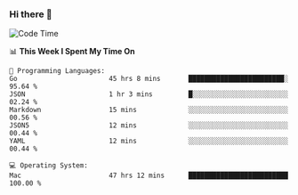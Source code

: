 ### Hi there 👋

<!--
**CrazyCollin/crazycollin** is a ✨ _special_ ✨ repository because its `README.md` (this file) appears on your GitHub profile.

Here are some ideas to get you started:

- 🔭 I’m currently working on ...
- 🌱 I’m currently learning ...
- 👯 I’m looking to collaborate on ...
- 🤔 I’m looking for help with ...
- 💬 Ask me about ...
- 📫 How to reach me: ...
- 😄 Pronouns: ...
- ⚡ Fun fact: ...
-->

<!--START_SECTION:waka-->
![Code Time](http://img.shields.io/badge/Code%20Time-4%2C191%20hrs%2036%20mins-blue)

📊 **This Week I Spent My Time On** 

```text
💬 Programming Languages: 
Go                       45 hrs 8 mins       ████████████████████████░   95.64 % 
JSON                     1 hr 3 mins         █░░░░░░░░░░░░░░░░░░░░░░░░   02.24 % 
Markdown                 15 mins             ░░░░░░░░░░░░░░░░░░░░░░░░░   00.56 % 
JSON5                    12 mins             ░░░░░░░░░░░░░░░░░░░░░░░░░   00.44 % 
YAML                     12 mins             ░░░░░░░░░░░░░░░░░░░░░░░░░   00.44 % 

💻 Operating System: 
Mac                      47 hrs 12 mins      █████████████████████████   100.00 % 
```


<!--END_SECTION:waka-->
